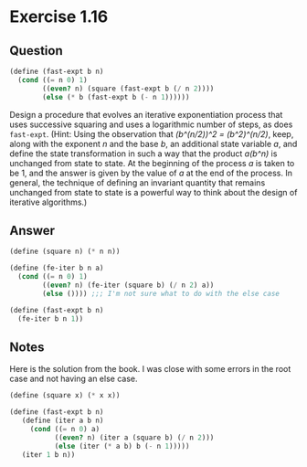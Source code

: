 Exercise 1.16
============

## Question

```scheme
(define (fast-expt b n)
  (cond ((= n 0) 1)
        ((even? n) (square (fast-expt b (/ n 2))))
        (else (* b (fast-expt b (- n 1))))))
```

Design a procedure that evolves an iterative exponentiation process that uses successive squaring and uses a logarithmic number of steps, as does ```fast-expt```. (Hint: Using the observation that *(b^(n/2))^2 = (b^2)^(n/2)*, keep, along with the exponent *n* and the base *b*, an additional state variable *a*, and define the state transformation in such a way that the product *a(b^n)* is unchanged from state to state. At the beginning of the process *a* is taken to be 1, and the answer is given by the value of *a* at the end of the process. In general, the technique of defining an invariant quantity that remains unchanged from state to state is a powerful way to think about the design of iterative algorithms.)


## Answer

```scheme
(define (square n) (* n n))

(define (fe-iter b n a)
  (cond ((= n 0) 1)
        ((even? n) (fe-iter (square b) (/ n 2) a))
        (else ()))) ;;; I'm not sure what to do with the else case

(define (fast-expt b n)
  (fe-iter b n 1))
```


## Notes

Here is the solution from the book. I was close with some errors in the root case and not having an else case.

```scheme
(define (square x) (* x x))

(define (fast-expt b n)
   (define (iter a b n)
     (cond ((= n 0) a)
           ((even? n) (iter a (square b) (/ n 2)))
           (else (iter (* a b) b (- n 1)))))
   (iter 1 b n))
```
